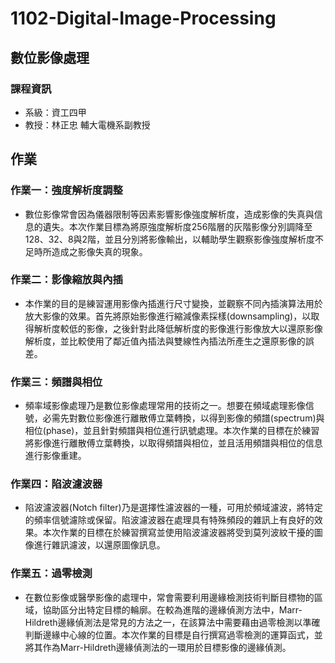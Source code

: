 # 1102-Digital-Image-Processing
## 數位影像處理

### 課程資訊
- 系級：資工四甲
- 教授：林正忠 輔大電機系副教授

## 作業
### 作業一：強度解析度調整
- 數位影像常會因為儀器限制等因素影響影像強度解析度，造成影像的失真與信息的遺失。本次作業目標為將原強度解析度256階層的灰階影像分別調降至128、32、8與2階，並且分別將影像輸出，以輔助學生觀察影像強度解析度不足時所造成之影像失真的現象。
### 作業二：影像縮放與內插
- 本作業的目的是練習運用影像內插進行尺寸變換，並觀察不同內插演算法用於放大影像的效果。首先將原始影像進行縮減像素採樣(downsampling)，以取得解析度較低的影像，之後針對此降低解析度的影像進行影像放大以還原影像解析度，並比較使用了鄰近值內插法與雙線性內插法所產生之還原影像的誤差。
### 作業三：頻譜與相位
- 頻率域影像處理乃是數位影像處理常用的技術之一。想要在頻域處理影像信號，必需先對數位影像進行離散傅立葉轉換，以得到影像的頻譜(spectrum)與相位(phase)，並且針對頻譜與相位進行訊號處理。本次作業的目標在於練習將影像進行離散傅立葉轉換，以取得頻譜與相位，並且活用頻譜與相位的信息進行影像重建。
### 作業四：陷波濾波器
- 陷波濾波器(Notch filter)乃是選擇性濾波器的一種，可用於頻域濾波，將特定的頻率信號濾除或保留。陷波濾波器在處理具有特殊頻段的雜訊上有良好的效果。本次作業的目標在於練習撰寫並使用陷波濾波器將受到莫列波紋干擾的圖像進行雜訊濾波，以還原圖像訊息。
### 作業五：過零檢測
- 在數位影像或醫學影像的處理中，常會需要利用邊緣檢測技術判斷目標物的區域，協助區分出特定目標的輪廓。在較為進階的邊緣偵測方法中，Marr-Hildreth邊緣偵測法是常見的方法之一，在該算法中需要藉由過零檢測以準確判斷邊緣中心線的位置。本次作業的目標是自行撰寫過零檢測的運算函式，並將其作為Marr-Hildreth邊緣偵測法的一環用於目標影像的邊緣偵測。
